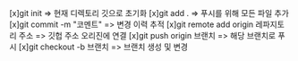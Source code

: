 [x]git init => 현재 디렉토리 깃으로 초기화
[x]git add . => 푸시를 위해 모든 파일 추가
[x]git commit -m "코멘트" => 변경 이력 추적
[x]git remote add origin 레파지토리 주소 => 깃헙 주소 오리진에 연결
[x]git push origin 브랜치 => 해당 브랜치로 푸시
[x]git checkout -b 브랜치 => 브랜치 생성 및 변경


